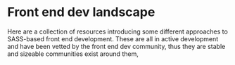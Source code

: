 Front end dev landscape
============

Here are a collection of resources introducing some different approaches to SASS-based front end development. These are all in active development and have been vetted by the front end dev community, thus they are stable and sizeable communities exist around them,
